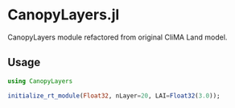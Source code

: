 # CanopyLayers.jl
CanopyLayers module refactored from original CliMA Land model.

## Usage
```julia
using CanopyLayers

initialize_rt_module(Float32, nLayer=20, LAI=Float32(3.0));
```
